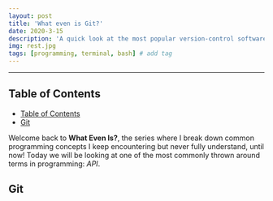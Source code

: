 ```yaml
---
layout: post
title: 'What even is Git?'
date: 2020-3-15
description: 'A quick look at the most popular version-control software in the world'
img: rest.jpg
tags: [programming, terminal, bash] # add tag
---
```


---

## Table of Contents

- [Table of Contents](#table-of-contents)
- [Git](#git)

Welcome back to **What Even Is?**, the series where I break down common programming concepts I keep encountering but never fully understand, until now! Today we will be looking at one of the most commonly thrown around terms in programming: _API_.

## Git
